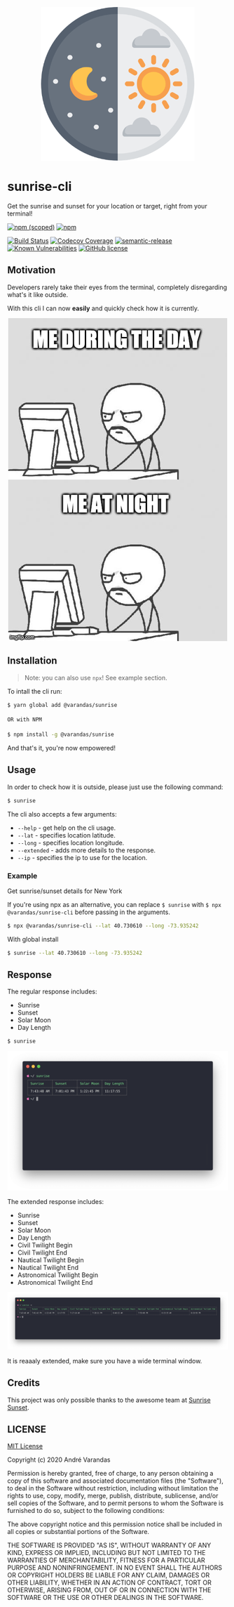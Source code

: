 <p align="center">
    <img src="https://raw.githubusercontent.com/AndreVarandas/sunrise-cli/master/art/logo.png" width="350" height="350" alt="Sunrise cli logo">
</p>

# sunrise-cli
Get the sunrise and sunset for your location or target, right from your terminal!

[![npm (scoped)](https://img.shields.io/npm/v/@varandas/sunrise-cli.svg)](https://www.npmjs.com/package/@varandas/sunrise-cli)
[![npm](https://img.shields.io/npm/dm/@varandas/sunrise-cli.svg)](https://npmcharts.com/compare/@varandas/sunrise-cli)

[![Build Status](https://travis-ci.org/AndreVarandas/sunrise-cli.svg?branch=master)](https://travis-ci.org/AndreVarandas/sunrise-cli)
[![Codecov Coverage](https://img.shields.io/codecov/c/github/AndreVarandas/sunrise-cli/master.svg?style=flat-square)](https://codecov.io/gh/AndreVarandas/sunrise-cli/)
[![semantic-release](https://img.shields.io/badge/%20%20%F0%9F%93%A6%F0%9F%9A%80-semantic--release-e10079.svg)](https://github.com/semantic-release/semantic-release)
[![Known Vulnerabilities](https://snyk.io/test/github/AndreVarandas/sunrise-cli/badge.svg?targetFile=package.json)](https://snyk.io/test/github/AndreVarandas/sunrise-cli?targetFile=package.json)
[![GitHub license](https://img.shields.io/badge/license-MIT-blue.svg)](https://github.com/AndreVarandas/sunrise-cli/blob/master/LICENSE)

## Motivation
Developers rarely take their eyes from the terminal, completely disregarding what's it like outside. 

With this cli I can now **easily** and quickly check how it is currently.

<p align="center">
    <img src="https://raw.githubusercontent.com/AndreVarandas/sunrise-cli/master/art/meme.jpg" alt="Me during the day meme">
</p>

## Installation

> Note: you can also use `npx`! See example section.

To intall the cli run:

```bash
$ yarn global add @varandas/sunrise

OR with NPM

$ npm install -g @varandas/sunrise
```

And that's it, you're now empowered!

## Usage

In order to check how it is outside, please just use the following command:

```bash
$ sunrise
```

The cli also accepts a few arguments:

- `--help` - get help on the cli usage.
- `--lat` - specifies location latitude.
- `--long` - specifies location longitude.
- `--extended` - adds more details to the response.
- `--ip` - specifies the ip to use for the location.


### Example 

Get sunrise/sunset details for New York

If you're using npx as an alternative, you can replace `$ sunrise` with `$ npx @varandas/sunrise-cli`
before passing in the arguments.

```bash
$ npx @varandas/sunrise-cli --lat 40.730610 --long -73.935242
```

With global install

```bash
$ sunrise --lat 40.730610 --long -73.935242
```

## Response

The regular response includes:

- Sunrise
- Sunset
- Solar Moon
- Day Length

```bash
$ sunrise
```

<p align="center">
    <img src="https://raw.githubusercontent.com/AndreVarandas/sunrise-cli/master/art/default.png" alt="Sunrise cli example call">
</p>

The extended response includes:

- Sunrise
- Sunset
- Solar Moon
- Day Length
- Civil Twilight Begin
- Civil Twilight End
- Nautical Twilight Begin
- Nautical Twilight End
- Astronomical Twilight Begin
- Astronomical Twilight End

<p align="center">
    <img src="https://raw.githubusercontent.com/AndreVarandas/sunrise-cli/master/art/extended.png" alt="Sunrise cli extended call">
</p>

It is reaaaly extended, make sure you have a wide terminal window.

## Credits

This project was only possible thanks to the awesome team at [Sunrise Sunset](https://sunrise-sunset.org/api).

## LICENSE
[MIT License](LICENSE)

Copyright (c) 2020 André Varandas

Permission is hereby granted, free of charge, to any person obtaining a copy
of this software and associated documentation files (the "Software"), to deal
in the Software without restriction, including without limitation the rights
to use, copy, modify, merge, publish, distribute, sublicense, and/or sell
copies of the Software, and to permit persons to whom the Software is
furnished to do so, subject to the following conditions:

The above copyright notice and this permission notice shall be included in all
copies or substantial portions of the Software.

THE SOFTWARE IS PROVIDED "AS IS", WITHOUT WARRANTY OF ANY KIND, EXPRESS OR
IMPLIED, INCLUDING BUT NOT LIMITED TO THE WARRANTIES OF MERCHANTABILITY,
FITNESS FOR A PARTICULAR PURPOSE AND NONINFRINGEMENT. IN NO EVENT SHALL THE
AUTHORS OR COPYRIGHT HOLDERS BE LIABLE FOR ANY CLAIM, DAMAGES OR OTHER
LIABILITY, WHETHER IN AN ACTION OF CONTRACT, TORT OR OTHERWISE, ARISING FROM,
OUT OF OR IN CONNECTION WITH THE SOFTWARE OR THE USE OR OTHER DEALINGS IN THE
SOFTWARE.

